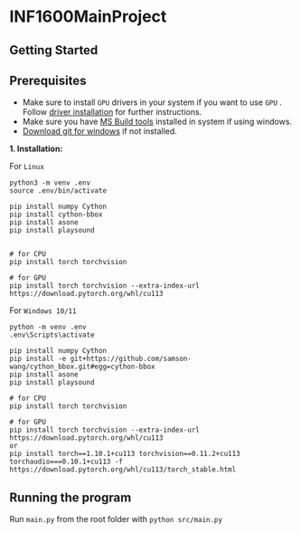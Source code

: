# INF1600MainProject

## Getting Started

## Prerequisites

- Make sure to install `GPU` drivers in your system if you want to use `GPU` . Follow [driver installation](./Driver-Installation.md) for further instructions.
- Make sure you have [MS Build tools](https://aka.ms/vs/17/release/vs_BuildTools.exe) installed in system if using windows. 
- [Download git for windows](https://git-scm.com/download/win) if not installed.

**1. Installation:**

For `Linux`

```shell
python3 -m venv .env
source .env/bin/activate

pip install numpy Cython
pip install cython-bbox
pip install asone
pip install playsound


# for CPU
pip install torch torchvision

# for GPU
pip install torch torchvision --extra-index-url https://download.pytorch.org/whl/cu113

```

For `Windows 10/11`

```shell
python -m venv .env
.env\Scripts\activate

pip install numpy Cython
pip install -e git+https://github.com/samson-wang/cython_bbox.git#egg=cython-bbox
pip install asone
pip install playsound

# for CPU
pip install torch torchvision

# for GPU
pip install torch torchvision --extra-index-url https://download.pytorch.org/whl/cu113
or
pip install torch==1.10.1+cu113 torchvision==0.11.2+cu113 torchaudio===0.10.1+cu113 -f https://download.pytorch.org/whl/cu113/torch_stable.html
```

## Running the program
Run `main.py` from the root folder with `python src/main.py`